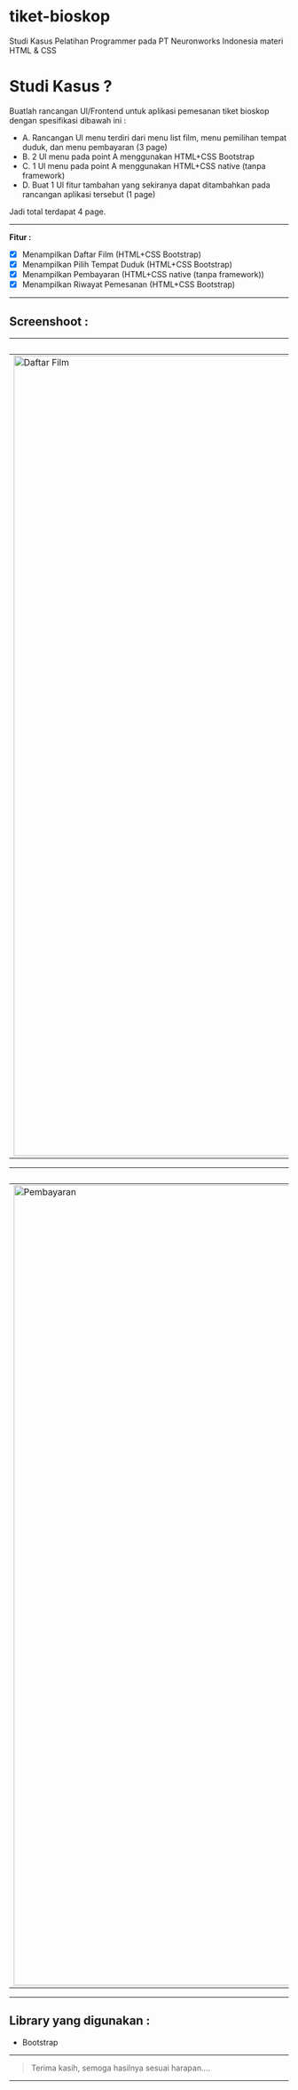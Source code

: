 # tiket-bioskop
Studi Kasus Pelatihan Programmer pada PT Neuronworks Indonesia materi HTML &amp; CSS

# Studi Kasus ?
Buatlah rancangan Ul/Frontend untuk aplikasi pemesanan tiket bioskop dengan spesifikasi dibawah ini :
- A. Rancangan Ul menu terdiri dari menu list film, menu pemilihan tempat duduk, dan menu pembayaran (3 page)
- B. 2 Ul menu pada point A menggunakan HTML+CSS Bootstrap
- C. 1 Ul menu pada point A menggunakan HTML+CSS native (tanpa framework)
- D. Buat 1 Ul fitur tambahan yang sekiranya dapat ditambahkan pada rancangan aplikasi tersebut (1 page)

Jadi total terdapat 4 page.

---
**Fitur :**

- [x] Menampilkan Daftar Film (HTML+CSS Bootstrap)
- [x] Menampilkan Pilih Tempat Duduk (HTML+CSS Bootstrap)
- [x] Menampilkan Pembayaran (HTML+CSS native (tanpa framework))
- [x] Menampilkan Riwayat Pemesanan (HTML+CSS Bootstrap)

---
**Screenshoot  :**
---

| Daftar Film | Pilih Tempat Duduk | 
| ----- | --- |
| <img width="1440" alt="Daftar Film" src="https://github.com/fajaregafirmansyah/tiket-bioskop/assets/21186672/ffe28462-c7ac-44f1-98a4-ab8d14544c35"> | <img width="1440" alt="Screenshot 2023-10-26 at 19 50 26" src="https://github.com/fajaregafirmansyah/tiket-bioskop/assets/21186672/90d61d06-59f4-44a6-9970-615654ea67e2"> | 

| Pembayaran | Riwayat Pemesanan | 
| ----- | --- |
| <img width="1440" alt="Pembayaran" src="https://github.com/fajaregafirmansyah/tiket-bioskop/assets/21186672/50035e49-77e1-4d20-9b03-f6031b77229c"> | <img width="1440" alt="Riwayat Pemesanan" src="https://github.com/fajaregafirmansyah/tiket-bioskop/assets/21186672/b2ab6d9b-4fda-47a8-b10c-b449266d70e8"> |




---
**Library yang digunakan :**
---
* Bootstrap

---
> Terima kasih, semoga hasilnya sesuai harapan....
---
